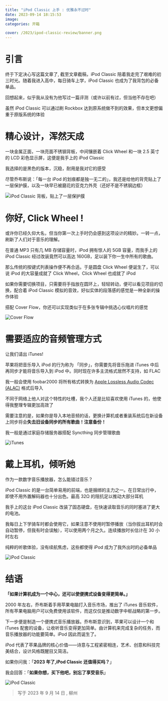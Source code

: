 ```yaml
---
title: "iPod Classic 上手 : 优雅永不过时"
date: 2023-09-14 18:15:53
image:
categories: 开箱

cover: /2023/ipod-classic-review/banner.png
---
```


# 引言

终于下定决心写这篇文章了, 截至文章截稿，iPod Classic 陪着我走完了艰难的初三时光。随着我进入高中，每日骑车上学，iPod Classic 也成为了我背包的必备单品。

回想起来，似乎我从没有为他写过一篇评测（或许以前有过，但当他不存在吧）

虽然 iPod Classic 可以通过刷 Rockbox 达到原系统做不到的效果，但本文更想偏重于原版系统的体验

# 精心设计，浑然天成

一块金属正面，一块亮面不锈钢背板，中间镶嵌着 Click Wheel 和一块 2.5 英寸的 LCD 彩色显示屏，这便是我手上的 iPod Classic

我选择的是黑色的版本，沉稳，耐用是我对它的感受

尽管乔布斯说：「每一台 iPod 的划痕都是独一无二的」，我还是给他的背壳贴上了一层保护膜，以及一块早已被磨花的亚克力外壳（还好不是不锈钢边框）

![iPod Classic 背板，贴上了一层保护膜](IMG_0008.jpg)

# 你好, Click Wheel !

或许你已经久仰大名，但当你第一次上手时仍会感到这项设计的精妙。一转一点，刷新了人们对于音乐的理解。

在普通 MP3 只有几 MB 存储容量时，iPod 拥有惊人的 5GB 容量，而我手上的 iPod Classic 经过改装竟然可以高达 160GB，足以装下你一生中所有的歌曲。

那么传统的按键式列表操作便不再合适。于是圆盘 Click Wheel 便诞生了，可以说 iPod 的大容量成就了 Click Wheel，Click Wheel 也成就了 iPod

如果你需要切换项目，只需要将手指放在圆环上，轻轻转动，便可以看见项目的切换，配合着 iPod Classic 模拟的音效，好似实体的段落感的感觉是一种全新的操作体验

搭配 Cover Flow，你还可以实现类似于在多张专辑中挑选心仪唱片的感觉

![Cover Flow](IMG_0001.jpg)

# 需要适应的音频管理方式

让我们请出 iTunes!

苹果将把音乐导入 iPod 的行为称为 「同步」，你需要先将音乐拖进 iTunes 中后再同步才能将音乐导入到 iPod 中。同时现在许多主流格式居然不支持，如 FLAC

我一般会使用 foobar2000 将所有格式转换为 [Apple Lossless Audio Codec (ALAC)](https://macosforge.github.io/alac/) 格式后导入

不同于网络上他人对这个特性的吐槽，我个人还是比较喜欢使用 iTunes 的，他使得我整理专辑更加高效了

需要注意的是，如果你是导入本地音频的话，更换计算机或者重装系统后在新设备上同步将会**失去旧设备同步的所有歌曲！注意备份！**

我一般是通过家庭存储服务器搭配 Syncthing 同步管理歌曲

![iTunes](IMG_0002.jpg)

# 戴上耳机，倾听她

作为一款数字音乐播放器，怎么能错过音乐？

iPod Classic 的是一台简单易用的前端，也是捆绑的主力之一。在日常出行中，即使不用外置解码器也十分出色。最高 32Ω 的阻抗足以推动大部分耳机

我手上的这台 iPod Classic 改装了固态硬盘，在快速读取音乐的同时塞进了更大的电池。

我每日上下学骑车时都会使用它，如果注意不使用时暂停播放（当你拔出耳机时会自动暂停，但我有时会误触），可以使用两个月之久。连续播放时长估计在 30 小时左右

纯粹的听歌体验，没有续航焦虑，这些都使得 iPod 成为了我外出时的必备单品

![iPod Classic](IMG_0006.jpg)

# 结语

**「如果计算机成为一个中心，还可以使便携式设备变得更简单。」**

2000 年左右，乔布斯着手用苹果电脑打入音乐市场，推出了 iTunes 音乐软件，所有苹果电脑用户可以免费使用该软件，而这仅仅是推动数字中枢战略的第一步。

下一步便是制造一个便携式音乐播放器。乔布斯意识到，苹果可以设计一个和 iTunes 配套的设备，让收听音乐变得更加简单。由计算机来完成复杂的任务，而音乐播放器的功能要简单。iPod 因此而诞生了。

iPod 代表了苹果品牌的核心价值——诗意与工程紧密相连，艺术、创意和科技完美结合，设计风格既醒目又简洁。

如果你问我：「**2023 年了,iPod Classic 还值得买吗？**」

我会回答：「**如果你想，买下他吧，别忘了享受音乐**」

![iPod Classic](banner.png)

> 写于 2023 年 9 月 14 日 , 柳州
